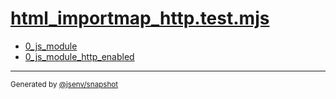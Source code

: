 # [html_importmap_http.test.mjs](../html_importmap_http.test.mjs)


- [0_js_module](0_js_module/0_js_module.md)
- [0_js_module_http_enabled](0_js_module_http_enabled/0_js_module_http_enabled.md)

---

<sub>
  Generated by <a href="https://github.com/jsenv/core/tree/main/packages/tooling/snapshot">@jsenv/snapshot</a>
</sub>

